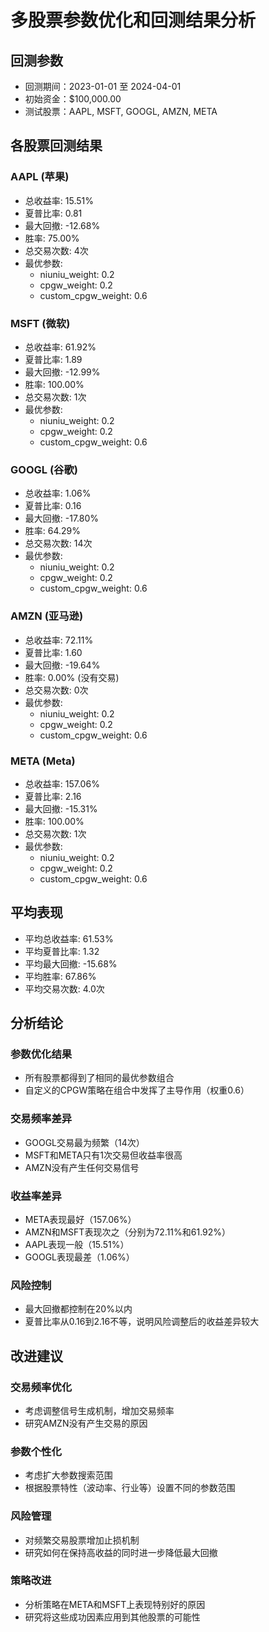 # 多股票参数优化和回测结果分析

## 回测参数
- 回测期间：2023-01-01 至 2024-04-01
- 初始资金：$100,000.00
- 测试股票：AAPL, MSFT, GOOGL, AMZN, META

## 各股票回测结果

### AAPL (苹果)
- 总收益率: 15.51%
- 夏普比率: 0.81
- 最大回撤: -12.68%
- 胜率: 75.00%
- 总交易次数: 4次
- 最优参数: 
  - niuniu_weight: 0.2
  - cpgw_weight: 0.2
  - custom_cpgw_weight: 0.6

### MSFT (微软)
- 总收益率: 61.92%
- 夏普比率: 1.89
- 最大回撤: -12.99%
- 胜率: 100.00%
- 总交易次数: 1次
- 最优参数:
  - niuniu_weight: 0.2
  - cpgw_weight: 0.2
  - custom_cpgw_weight: 0.6

### GOOGL (谷歌)
- 总收益率: 1.06%
- 夏普比率: 0.16
- 最大回撤: -17.80%
- 胜率: 64.29%
- 总交易次数: 14次
- 最优参数:
  - niuniu_weight: 0.2
  - cpgw_weight: 0.2
  - custom_cpgw_weight: 0.6

### AMZN (亚马逊)
- 总收益率: 72.11%
- 夏普比率: 1.60
- 最大回撤: -19.64%
- 胜率: 0.00% (没有交易)
- 总交易次数: 0次
- 最优参数:
  - niuniu_weight: 0.2
  - cpgw_weight: 0.2
  - custom_cpgw_weight: 0.6

### META (Meta)
- 总收益率: 157.06%
- 夏普比率: 2.16
- 最大回撤: -15.31%
- 胜率: 100.00%
- 总交易次数: 1次
- 最优参数:
  - niuniu_weight: 0.2
  - cpgw_weight: 0.2
  - custom_cpgw_weight: 0.6

## 平均表现
- 平均总收益率: 61.53%
- 平均夏普比率: 1.32
- 平均最大回撤: -15.68%
- 平均胜率: 67.86%
- 平均交易次数: 4.0次

## 分析结论

### 参数优化结果
- 所有股票都得到了相同的最优参数组合
- 自定义的CPGW策略在组合中发挥了主导作用（权重0.6）

### 交易频率差异
- GOOGL交易最为频繁（14次）
- MSFT和META只有1次交易但收益率很高
- AMZN没有产生任何交易信号

### 收益率差异
- META表现最好（157.06%）
- AMZN和MSFT表现次之（分别为72.11%和61.92%）
- AAPL表现一般（15.51%）
- GOOGL表现最差（1.06%）

### 风险控制
- 最大回撤都控制在20%以内
- 夏普比率从0.16到2.16不等，说明风险调整后的收益差异较大

## 改进建议

### 交易频率优化
- 考虑调整信号生成机制，增加交易频率
- 研究AMZN没有产生交易的原因

### 参数个性化
- 考虑扩大参数搜索范围
- 根据股票特性（波动率、行业等）设置不同的参数范围

### 风险管理
- 对频繁交易股票增加止损机制
- 研究如何在保持高收益的同时进一步降低最大回撤

### 策略改进
- 分析策略在META和MSFT上表现特别好的原因
- 研究将这些成功因素应用到其他股票的可能性 
